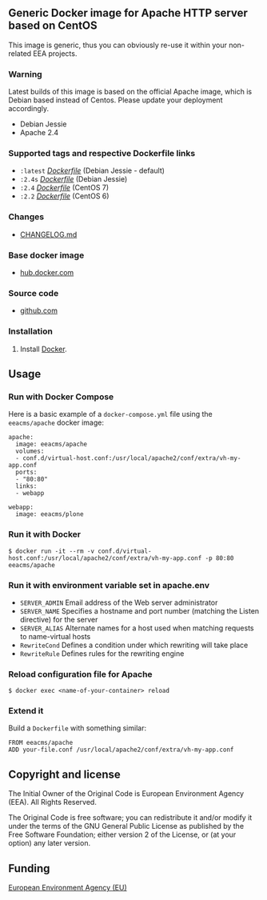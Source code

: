 ## Generic Docker image for Apache HTTP server based on CentOS

This image is generic, thus you can obviously re-use it within
your non-related EEA projects.

### Warning

Latest builds of this image is based on the official Apache image, which is Debian
based instead of Centos. Please update your deployment accordingly.

 - Debian Jessie
 - Apache 2.4

### Supported tags and respective Dockerfile links

  - `:latest` [*Dockerfile*](https://github.com/eea/eea.docker.apache/blob/master/Dockerfile) (Debian Jessie - default)
  - `:2.4s` [*Dockerfile*](https://github.com/eea/eea.docker.apache/blob/2.4s/Dockerfile) (Debian Jessie)
  - `:2.4` [*Dockerfile*](https://github.com/eea/eea.docker.apache/blob/2.4/Dockerfile) (CentOS 7)
  - `:2.2` [*Dockerfile*](https://github.com/eea/eea.docker.apache/blob/2.2/Dockerfile) (CentOS 6)

### Changes

 - [CHANGELOG.md](https://github.com/eea/eea.docker.apache/blob/master/CHANGELOG.md)

### Base docker image

 - [hub.docker.com](https://registry.hub.docker.com/u/eeacms/apache)


### Source code

  - [github.com](http://github.com/eea/eea.docker.apache)


### Installation

1. Install [Docker](https://www.docker.com/).

## Usage


### Run with Docker Compose

Here is a basic example of a `docker-compose.yml` file using the `eeacms/apache` docker image:

    apache:
      image: eeacms/apache
      volumes:
      - conf.d/virtual-host.conf:/usr/local/apache2/conf/extra/vh-my-app.conf
      ports:
      - "80:80"
      links:
      - webapp

    webapp:
      image: eeacms/plone

### Run it with Docker

    $ docker run -it --rm -v conf.d/virtual-host.conf:/usr/local/apache2/conf/extra/vh-my-app.conf -p 80:80 eeacms/apache


### Run it with environment variable set in apache.env

* `SERVER_ADMIN` Email address of the Web server administrator
* `SERVER_NAME` Specifies a hostname and port number (matching the Listen directive) for the server
* `SERVER_ALIAS` Alternate names for a host used when matching requests to name-virtual hosts
* `RewriteCond` Defines a condition under which rewriting will take place
* `RewriteRule` Defines rules for the rewriting engine


### Reload configuration file for Apache

    $ docker exec <name-of-your-container> reload


### Extend it

Build a `Dockerfile` with something similar:

    FROM eeacms/apache
    ADD your-file.conf /usr/local/apache2/conf/extra/vh-my-app.conf


## Copyright and license

The Initial Owner of the Original Code is European Environment Agency (EEA).
All Rights Reserved.

The Original Code is free software;
you can redistribute it and/or modify it under the terms of the GNU
General Public License as published by the Free Software Foundation;
either version 2 of the License, or (at your option) any later
version.


## Funding

[European Environment Agency (EU)](http://eea.europa.eu)
